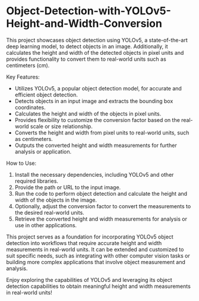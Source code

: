 # Object-Detection-with-YOLOv5-Height-and-Width-Conversion
This project showcases object detection using YOLOv5, a state-of-the-art deep learning model, to detect objects in an image. Additionally, it calculates the height and width of the detected objects in pixel units and provides functionality to convert them to real-world units such as centimeters (cm).

Key Features:
- Utilizes YOLOv5, a popular object detection model, for accurate and efficient object detection.
- Detects objects in an input image and extracts the bounding box coordinates.
- Calculates the height and width of the objects in pixel units.
- Provides flexibility to customize the conversion factor based on the real-world scale or size relationship.
- Converts the height and width from pixel units to real-world units, such as centimeters.
- Outputs the converted height and width measurements for further analysis or application.

How to Use:
1. Install the necessary dependencies, including YOLOv5 and other required libraries.
2. Provide the path or URL to the input image.
3. Run the code to perform object detection and calculate the height and width of the objects in the image.
4. Optionally, adjust the conversion factor to convert the measurements to the desired real-world units.
5. Retrieve the converted height and width measurements for analysis or use in other applications.

This project serves as a foundation for incorporating YOLOv5 object detection into workflows that require accurate height and width measurements in real-world units. It can be extended and customized to suit specific needs, such as integrating with other computer vision tasks or building more complex applications that involve object measurement and analysis.

Enjoy exploring the capabilities of YOLOv5 and leveraging its object detection capabilities to obtain meaningful height and width measurements in real-world units!
